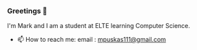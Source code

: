 ### Greetings 👋

I'm Mark and I am a student at ELTE learning Computer Science.

- 📫 How to reach me:
  email : mpuskas111@gmail.com

<!--
**PuskasMark/PuskasMark** is a ✨ _special_ ✨ repository because its `README.md` (this file) appears on your GitHub profile.

Here are some ideas to get you started:

- 🔭 I’m currently working on ...
- 🌱 I’m currently learning ...
- 👯 I’m looking to collaborate on ...
- 🤔 I’m looking for help with ...
- 💬 Ask me about ...
- 📫 How to reach me: mpuskas111@gmail.com
- 😄 Pronouns: ...
- ⚡ Fun fact: ...
-->
